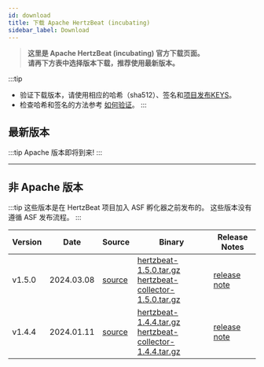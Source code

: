 ```yaml
---
id: download
title: 下载 Apache HertzBeat (incubating)
sidebar_label: Download
---
```


> **这里是 Apache HertzBeat (incubating) 官方下载页面。**       
> **请再下方表中选择版本下载，推荐使用最新版本。**

:::tip
- 验证下载版本，请使用相应的哈希（sha512）、签名和[项目发布KEYS](https://downloads.apache.org/incubator/hertzbeat/KEYS)。
- 检查哈希和签名的方法参考 [如何验证](https://www.apache.org/dyn/closer.cgi#verify)。
:::

## 最新版本

:::tip
Apache 版本即将到来!
:::

---- 

## 非 Apache 版本

:::tip
这些版本是在 HertzBeat 项目加入 ASF 孵化器之前发布的。
这些版本没有遵循 ASF 发布流程。
:::

| Version | Date       | Source                                                                     | Binary                                                                                                                                                                                                                                                  | Release Notes                                                           |
|---------|------------|----------------------------------------------------------------------------|---------------------------------------------------------------------------------------------------------------------------------------------------------------------------------------------------------------------------------------------------------|-------------------------------------------------------------------------|
| v1.5.0  | 2024.03.08 | [source](https://github.com/apache/hertzbeat/archive/refs/tags/v1.5.0.zip) | [hertzbeat-1.5.0.tar.gz](https://github.com/dromara/hertzbeat/releases/download/v1.5.0/hertzbeat-1.5.0.tar.gz) <br/> [hertzbeat-collector-1.5.0.tar.gz](https://github.com/dromara/hertzbeat/releases/download/v1.5.0/hertzbeat-collector-1.5.0.tar.gz) | [release note](https://github.com/apache/hertzbeat/releases/tag/v1.5.0) |
| v1.4.4  | 2024.01.11 | [source](https://github.com/apache/hertzbeat/archive/refs/tags/v1.4.4.zip) | [hertzbeat-1.4.4.tar.gz](https://github.com/dromara/hertzbeat/releases/download/v1.4.4/hertzbeat-1.4.4.tar.gz) <br/> [hertzbeat-collector-1.4.4.tar.gz](https://github.com/dromara/hertzbeat/releases/download/v1.4.4/hertzbeat-collector-1.4.4.tar.gz) | [release note](https://github.com/apache/hertzbeat/releases/tag/v1.4.4) |
